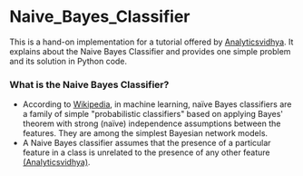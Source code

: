 # Naive_Bayes_Classifier

This is a hand-on implementation for a tutorial offered by [Analyticsvidhya](https://www.analyticsvidhya.com/blog/2017/09/naive-bayes-explained/?). It explains about the Naive Bayes Classifier and provides one simple problem and its solution in Python code.


### What is the Naive Bayes Classifier?
* According to [Wikipedia](https://en.wikipedia.org/wiki/Naive_Bayes_classifier), in machine learning, naïve Bayes classifiers are a family of simple "probabilistic classifiers" based on applying Bayes' theorem with strong (naïve) independence assumptions between the features. They are among the simplest Bayesian network models.
* A Naive Bayes classifier assumes that the presence of a particular feature in a class is unrelated to the presence of any other feature [(Analyticsvidhya)](https://www.analyticsvidhya.com/blog/2017/09/naive-bayes-explained/?).
